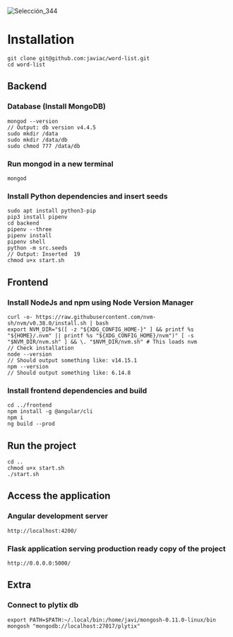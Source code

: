 ![Selección_344](https://user-images.githubusercontent.com/8288832/115359701-38e09580-a1bf-11eb-9058-75cf38aa4fb3.png)

# Installation

    git clone git@github.com:javiac/word-list.git
    cd word-list

## Backend

### Database (Install MongoDB)
    mongod --version
    // Output: db version v4.4.5
    sudo mkdir /data
    sudo mkdir /data/db
    sudo chmod 777 /data/db

### Run mongod in a new terminal
    mongod

### Install Python dependencies and insert seeds
    sudo apt install python3-pip
    pip3 install pipenv
    cd backend
    pipenv --three
    pipenv install
    pipenv shell
    python -m src.seeds
    // Output: Inserted  19
    chmod u+x start.sh

## Frontend
### Install NodeJs and npm using Node Version Manager
    curl -o- https://raw.githubusercontent.com/nvm-sh/nvm/v0.38.0/install.sh | bash
    export NVM_DIR="$([ -z "${XDG_CONFIG_HOME-}" ] && printf %s "${HOME}/.nvm" || printf %s "${XDG_CONFIG_HOME}/nvm")" [ -s "$NVM_DIR/nvm.sh" ] && \. "$NVM_DIR/nvm.sh" # This loads nvm
    // Check installation
    node --version
    // Should output something like: v14.15.1
    npm --version
    // Should output something like: 6.14.8
### Install frontend dependencies and build
    cd ../frontend
    npm install -g @angular/cli
    npm i
    ng build --prod

## Run the project
    cd ..
    chmod u+x start.sh
    ./start.sh

## Access the application 
### Angular development server
    http://localhost:4200/
### Flask application serving production ready copy of the project
    http://0.0.0.0:5000/


## Extra
### Connect to plytix db
    export PATH=$PATH:~/.local/bin:/home/javi/mongosh-0.11.0-linux/bin
    mongosh "mongodb://localhost:27017/plytix"
